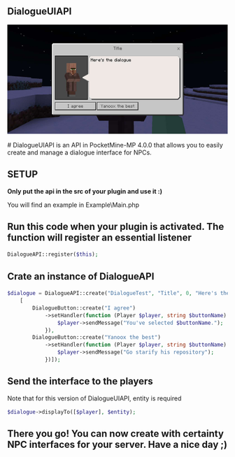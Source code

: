 ## DialogueUIAPI
<p align="center">
  <img src="./presentation.jpg" alt="presentation" height="250" /> <br>
</p>
# DialogueUIAPI is an API in PocketMine-MP 4.0.0 that allows you to easily create and manage a dialogue interface for NPCs.

## SETUP
**Only put the api in the src of your plugin and use it :)**

You will find an example in Example\Main.php

## Run this code when your plugin is activated. The function will register an essential listener
```php
DialogueAPI::register($this);
```

## Crate an instance of DialogueAPI
```php
$dialogue = DialogueAPI::create("DialogueTest", "Title", 0, "Here's the dialogue", 
    [
        DialogueButton::create("I agree")
            ->setHandler(function (Player $player, string $buttonName): void {
                $player->sendMessage("You've selected $buttonName.");
            }), 
        DialogueButton::create("Yanoox the best")
            ->setHandler(function (Player $player, string $buttonName): void {
                $player->sendMessage("Go starify his repository");
            })]);
```

## Send the interface to the players
Note that for this version of DialogueUIAPI, entity is required

```php
$dialogue->displayTo([$player], $entity);
```

## There you go! You can now create with certainty NPC interfaces for your server. Have a nice day ;)